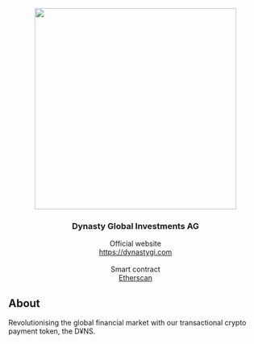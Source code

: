 <p align="center">
  <img src="https://storage.googleapis.com/dynasty-archives/logo-header.png" width="400" />
  <br/>
  <h3 align="center">Dynasty Global Investments AG</h3>
</p>
<p align="center">
  <span align="center">Official website</span>
  <br/>
  <a href ="https://dynastygi.com" target="_blank">https://dynastygi.com</a>
  <br/> <br/>
  <span align="center">Smart contract</span><br/>
  <a href="https://etherscan.io/address/0x65167E381388Bc803Aa2F22cd99d093068E98007">Etherscan</a>

</p>

## About

<p>Revolutionising the global financial market with our transactional crypto payment token, the D¥NS.</p>
